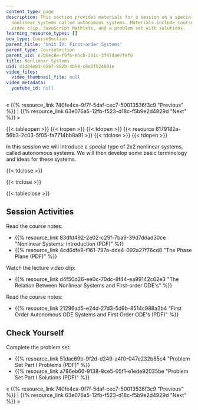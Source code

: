 ```yaml
---
content_type: page
description: This section provides materials for a session on a special type of 2x2
  nonlinear systems called autonomous systems. Materials include course notes, a lecture
  video clip, JavaScript Mathlets, and a problem set with solutions.
learning_resource_types: []
ocw_type: CourseSection
parent_title: 'Unit IV: First-order Systems'
parent_type: CourseSection
parent_uid: 67b0ec8e-f9f6-e5cb-261c-3f47dae7fef0
title: Nonlinear Systems
uid: 41d04e83-6507-882b-4b90-c8e3f524091e
video_files:
  video_thumbnail_file: null
video_metadata:
  youtube_id: null
---
```


« {{% resource_link 740fe4ca-9f7f-5daf-cec7-50013536f3c9 "Previous" %}} | {{% resource_link 63e076a5-12fb-f523-d18c-f5b9e2d4929d "Next" %}} »

{{< tableopen >}}
{{< tropen >}}
{{< tdopen >}}
{{< resource 6179182a-56b3-2c03-5f05-fa7714bb8a91 >}}
{{< tdclose >}}
{{< tdopen >}}


In this session we will introduce a special type of 2x2 nonlinear systems, called autonomous systems. We will then develop some basic terminology and ideas for these systems.


{{< tdclose >}}

{{< trclose >}}

{{< tableclose >}}

Session Activities
------------------

Read the course notes:

*   {{% resource_link 83dfd492-2e02-c29f-7ba9-39d7ddad30ce "Nonlinear Systems: Introduction (PDF)" %}}
*   {{% resource_link 4cd6dfe9-f161-797a-dde4-092a27f76cd8 "The Phase Plane (PDF)" %}}

Watch the lecture video clip:

*   {{% resource_link d4f50d26-ee0c-70dc-8f44-ea99142c62e3 "The Relation Between Nonlinear Systems and First-order ODE's" %}}

Read the course notes:

*   {{% resource_link 21296ad5-e24d-27d3-5d9b-8514c988a3b4 "First Order Autonomous ODE Systems and First Order ODE's (PDF)" %}}

Check Yourself
--------------

Complete the problem set:

*   {{% resource_link 51dac69b-9f2d-d249-a4f0-047e232b85c4 "Problem Set Part I Problems (PDF)" %}}
*   {{% resource_link a786eb66-9138-8ce5-05f1-e1ede92035be "Problem Set Part I Solutions (PDF)" %}}

« {{% resource_link 740fe4ca-9f7f-5daf-cec7-50013536f3c9 "Previous" %}} | {{% resource_link 63e076a5-12fb-f523-d18c-f5b9e2d4929d "Next" %}} »